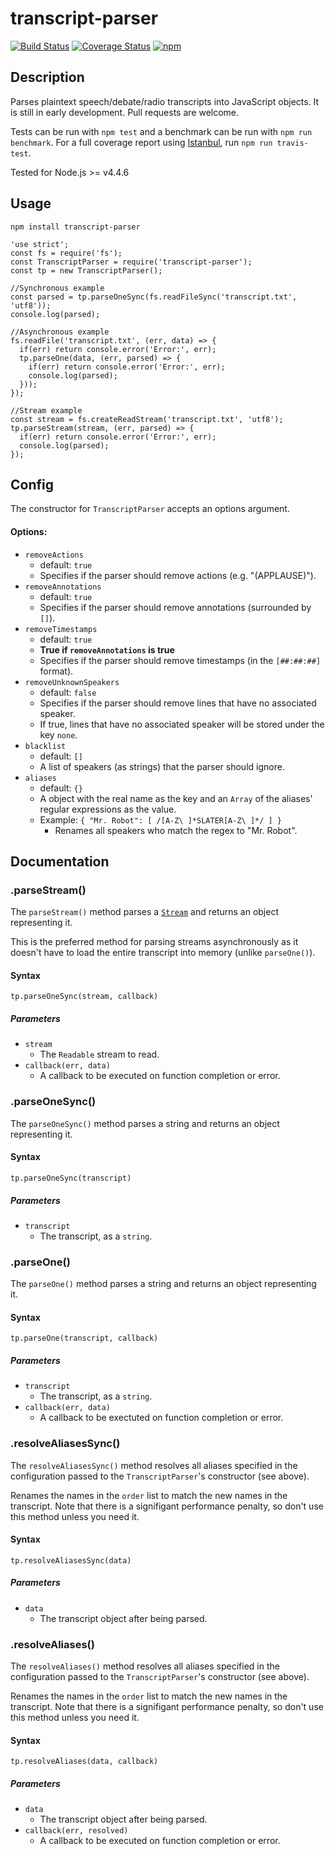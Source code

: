 transcript-parser
=================
[![Build Status](https://travis-ci.org/willshiao/transcript-parser.svg?branch=master)](https://travis-ci.org/willshiao/transcript-parser)
[![Coverage Status](https://coveralls.io/repos/github/willshiao/transcript-parser/badge.svg?branch=master)](https://coveralls.io/github/willshiao/transcript-parser?branch=master)
[![npm](https://img.shields.io/npm/v/transcript-parser.svg?maxAge=2592000)](https://www.npmjs.com/package/transcript-parser)

## Description

Parses plaintext speech/debate/radio transcripts into JavaScript objects. It is still in early development. Pull requests are welcome.

Tests can be run with `npm test` and a benchmark can be run with `npm run benchmark`. For a full coverage report using [Istanbul](https://github.com/gotwarlost/istanbul), run `npm run travis-test`.

Tested for Node.js >= v4.4.6

## Usage

`npm install transcript-parser`

    'use strict';
    const fs = require('fs');
    const TranscriptParser = require('transcript-parser');
    const tp = new TranscriptParser();
    
    //Synchronous example
    const parsed = tp.parseOneSync(fs.readFileSync('transcript.txt', 'utf8'));
    console.log(parsed);
    
    //Asynchronous example
    fs.readFile('transcript.txt', (err, data) => {
      if(err) return console.error('Error:', err);
      tp.parseOne(data, (err, parsed) => {
        if(err) return console.error('Error:', err);
        console.log(parsed);
      }));
    });
    
    //Stream example
    const stream = fs.createReadStream('transcript.txt', 'utf8');
    tp.parseStream(stream, (err, parsed) => {
      if(err) return console.error('Error:', err);
      console.log(parsed);
    });


## Config

The constructor for `TranscriptParser` accepts an options argument.

#### Options:

- `removeActions`
    + default: `true`
    + Specifies if the parser should remove actions (e.g. "(APPLAUSE)").
- `removeAnnotations`
    + default: `true`
    + Specifies if the parser should remove annotations (surrounded by `[]`).
- `removeTimestamps`
    + default: `true`
    + **True if `removeAnnotations` is true**
    + Specifies if the parser should remove timestamps (in the `[##:##:##]` format).
- `removeUnknownSpeakers`
    + default: `false`
    + Specifies if the parser should remove lines that have no associated speaker.
    + If true, lines that have no associated speaker will be stored under the key `none`.
- `blacklist`
    + default: `[]`
    + A list of speakers (as strings) that the parser should ignore.
- `aliases`
    + default: `{}`
    + A object with the real name as the key and an `Array` of the aliases' regular expressions as the value.
    + Example: `{ "Mr. Robot": [ /[A-Z\ ]*SLATER[A-Z\ ]*/ ] }`
        * Renames all speakers who match the regex to "Mr. Robot".


## Documentation

### .parseStream()

The `parseStream()` method parses a [`Stream`](https://nodejs.org/api/stream.html) and returns an object representing it.

This is the preferred method for parsing streams asynchronously as it doesn't have to load the entire transcript into memory (unlike `parseOne()`).

#### Syntax

`tp.parseOneSync(stream, callback)`

##### Parameters

- `stream`
    + The `Readable` stream to read.
- `callback(err, data)`
    + A callback to be executed on function completion or error.


### .parseOneSync()

The `parseOneSync()` method parses a string and returns an object representing it.

#### Syntax

`tp.parseOneSync(transcript)`

##### Parameters

- `transcript`
    + The transcript, as a `string`.


### .parseOne()

The `parseOne()` method parses a string and returns an object representing it.

#### Syntax

`tp.parseOne(transcript, callback)`

##### Parameters

- `transcript`
    + The transcript, as a `string`.
- `callback(err, data)`
    + A callback to be exectuted on function completion or error.


### .resolveAliasesSync()

The `resolveAliasesSync()` method resolves all aliases specified in the configuration passed to the `TranscriptParser`'s constructor (see above).

Renames the names in the `order` list to match the new names in the transcript. Note that there is a signifigant performance penalty, so don't use this method unless you need it.

#### Syntax

`tp.resolveAliasesSync(data)`

##### Parameters

- `data`
    + The transcript object after being parsed.
 

### .resolveAliases()

The `resolveAliases()` method resolves all aliases specified in the configuration passed to the `TranscriptParser`'s constructor (see above).

Renames the names in the `order` list to match the new names in the transcript. Note that there is a signifigant performance penalty, so don't use this method unless you need it.

#### Syntax

`tp.resolveAliases(data, callback)`

##### Parameters

- `data`
    + The transcript object after being parsed.
- `callback(err, resolved)`
    + A callback to be executed on function completion or error.


